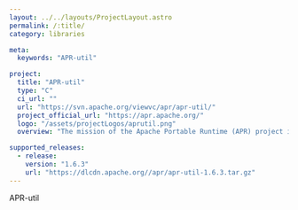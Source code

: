 ```yaml
---
layout: ../../layouts/ProjectLayout.astro
permalink: /:title/
category: libraries

meta:
  keywords: "APR-util"

project:
  title: "APR-util"
  type: "C"
  ci_url: ""
  url: "https://svn.apache.org/viewvc/apr/apr-util/"
  project_official_url: "https://apr.apache.org/"
  logo: "/assets/projectLogos/aprutil.png"
  overview: "The mission of the Apache Portable Runtime (APR) project is to create and maintain software libraries that provide a predictable and consistent interface to underlying platform-specific implementations. The primary goal is to provide an API to which software developers may code and be assured of predictable if not identical behaviour regardless of the platform on which their software is built, relieving them of the need to code special-case conditions to work around or take advantage of platform-specific deficiencies or features. APR-util provides a number of helpful abstractions on top of APR."

supported_releases:
  - release:
    version: "1.6.3"
    url: "https://dlcdn.apache.org//apr/apr-util-1.6.3.tar.gz"
---
```


<p>APR-util</p>
